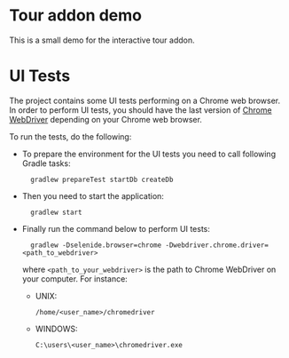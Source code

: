 # Tour addon demo

This is a small demo for the interactive tour addon.

# UI Tests

The project contains some UI tests performing on a Chrome web browser.
In order to perform UI tests, you should have the last version of [Chrome WebDriver](http://chromedriver.chromium.org/downloads) depending on your Chrome web browser.

To run the tests, do the following:

- To prepare the environment for the UI tests you need to call following Gradle tasks:

        gradlew prepareTest startDb createDb

- Then you need to start the application:
        
        gradlew start

- Finally run the command below to perform UI tests:

        gradlew -Dselenide.browser=chrome -Dwebdriver.chrome.driver=<path_to_webdriver>
        
  where `<path_to_your_webdriver>` is the path to Chrome WebDriver on your computer. For instance:
  
  - UNIX:
        
        /home/<user_name>/chromedriver
        
  - WINDOWS:
  
        C:\users\<user_name>\chromedriver.exe
